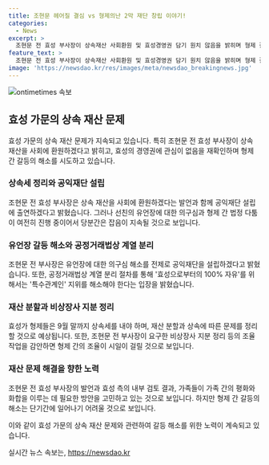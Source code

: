 ```yaml
---
title: 조현문 헤어질 결심 vs 형제의난 2막 재단 창립 이야기!
categories:
  - News
excerpt: >
  조현문 전 효성 부사장이 상속재산 사회환원 및 효성경영권 담기 원치 않음을 밝히며 형제 갈등 해소에 관심이 집중되고 있다. 유언장 갈등 등 과제와 상속세 정리가 예상되며, 잡음이 계속될 전망이다. 공익재단 출연과 특수관계인 정리를 위한 요청, 상속세 정리 등이 중점이다. 형제 간 앙금과 협의를 통한 계열 분리 절차도 중요시하며, 형제의 화합과 우애에는 시일이 걸릴 것으로 보인다.
feature_text: >
  조현문 전 효성 부사장이 상속재산 사회환원 및 효성경영권 담기 원치 않음을 밝히며 형제 갈등 해소에 관심이 집중되고 있다. 유언장 갈등 등 과제와 상속세 정리가 예상되며, 잡음이 계속될 전망이다. 공익재단 출연과 특수관계인 정리를 위한 요청, 상속세 정리 등이 중점이다. 형제 간 앙금과 협의를 통한 계열 분리 절차도 중요시하며, 형제의 화합과 우애에는 시일이 걸릴 것으로 보인다.
image: 'https://newsdao.kr/res/images/meta/newsdao_breakingnews.jpg'
---
```


<p><img src="https://newsdao.kr/res/images/meta/newsdao_breakingnews.jpg" alt="ontimetimes 속보" /></p>

<h2 data-ke-size="size26">효성 가문의 상속 재산 문제</h2>

<p data-ke-size="size16">효성 가문의 상속 재산 문제가 지속되고 있습니다. 특히 조현문 전 효성 부사장이 상속 재산을 사회에 환원하겠다고 밝히고, 효성의 경영권에 관심이 없음을 재확인하며 형제 간 갈등의 해소를 시도하고 있습니다.</p>

<h3>상속세 정리와 공익재단 설립</h3>

<p data-ke-size="size16">조현문 전 효성 부사장은 상속 재산을 사회에 환원하겠다는 발언과 함께 공익재단 설립에 출연하겠다고 밝혔습니다. 그러나 선친의 유언장에 대한 의구심과 형제 간 법정 다툼이 여전히 진행 중이어서 당분간은 잡음이 지속될 것으로 보입니다.</p>

<h3>유언장 갈등 해소와 공정거래법상 계열 분리</h3>

<p data-ke-size="size16">조현문 전 부사장은 유언장에 대한 의구심 해소를 전제로 공익재단을 설립하겠다고 밝혔습니다. 또한, 공정거래법상 계열 분리 절차를 통해 '효성으로부터의 100% 자유'를 위해서는 '특수관계인' 지위를 해소해야 한다는 입장을 밝혔습니다.</p>

<h3>재산 분할과 비상장사 지분 정리</h3>

<p data-ke-size="size16">효성가 형제들은 9월 말까지 상속세를 내야 하며, 재산 분할과 상속에 따른 문제를 정리할 것으로 예상됩니다. 또한, 조현문 전 부사장이 요구한 비상장사 지분 정리 등의 조율 작업을 감안하면 형제 간의 조율이 시일이 걸릴 것으로 보입니다.</p>

<h3>재산 문제 해결을 향한 노력</h3>

<p data-ke-size="size16">조현문 전 효성 부사장의 발언과 효성 측의 내부 검토 결과, 가족들이 가족 간의 평화와 화합을 이루는 데 필요한 방안을 고민하고 있는 것으로 보입니다. 하지만 형제 간 갈등의 해소는 단기간에 일어나기 어려울 것으로 보입니다.</p>

<p>이와 같이 효성 가문의 상속 재산 문제와 관련하여 갈등 해소를 위한 노력이 계속되고 있습니다.</p>
실시간 뉴스 속보는, <a href="https://newsdao.kr" rel="dofollow">https://newsdao.kr</a>


